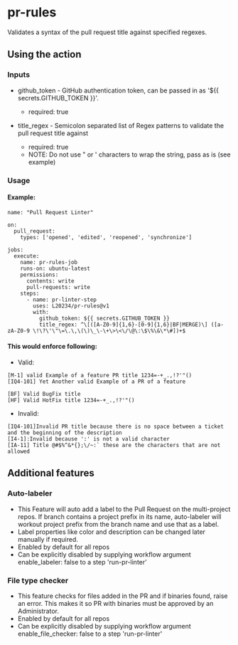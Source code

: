 # pr-rules
Validates a syntax of the pull request title against specified regexes.

## Using the action
### Inputs
* github_token - GitHub authentication token, can be passed in as '${{ secrets.GITHUB_TOKEN }}'.
    * required: true
* title_regex - Semicolon separated list of Regex patterns to validate the pull request title against

    * required: true
    * NOTE: Do not use " or ' characters to wrap the string, pass as is (see example)
### Usage
#### Example:
~~~
name: "Pull Request Linter"
 
on:
  pull_request:
    types: ['opened', 'edited', 'reopened', 'synchronize']
 
jobs:
  execute:
    name: pr-rules-job
    runs-on: ubuntu-latest
    permissions:
      contents: write
      pull-requests: write
    steps:
      - name: pr-linter-step
        uses: L20234/pr-rules@v1
        with:
          github_token: ${{ secrets.GITHUB_TOKEN }}
          title_regex: ^\[([A-Z0-9]{1,6}-[0-9]{1,6}|BF|MERGE)\] ([a-zA-Z0-9 \!\?\'\"\=\.\,\(\)\_\-\+\>\<\/\@\:\$\%\&\*\#])+$
~~~
#### This would enforce following:
* Valid:
~~~
[M-1] valid Example of a feature PR title 1234=-+_.,!?'"()
[IQ4-101] Yet Another valid Example of a PR of a feature

[BF] Valid BugFix title
[HF] Valid HotFix title 1234=-+_.,!?'"()
~~~
* Invalid:
~~~
[IQ4-101]Invalid PR title because there is no space between a ticket and the beginning of the description
[I4-1]:Invalid because ':' is not a valid character
[IA-11] Title @#$%^&*{};\/~:` these are the characters that are not allowed
~~~
## Additional features
### Auto-labeler
* This Feature will auto add a label to the Pull Request on the multi-project repos. If branch contains a project prefix in its name, auto-labeler will workout project prefix from the branch name and use that as a label.
* Label properties like color and description can be changed later manually if required.
* Enabled by default for all repos
* Can be explicitly disabled by supplying workflow argument enable_labeler: false to a step 'run-pr-linter'

### File type checker
* This feature checks for files added in the PR and if binaries found, raise an error. This makes it so PR with binaries must be approved by an Administrator.
* Enabled by default for all repos
* Can be explicitly disabled by supplying workflow argument enable_file_checker: false to a step 'run-pr-linter'
